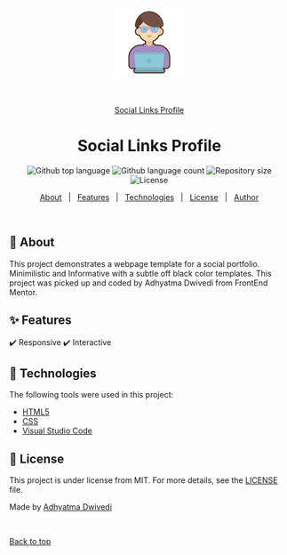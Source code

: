 <div align="center" id="top"> 
  <img src="images/user.png" alt="Social Links Profile" />

  &#xa0;

  <a href="https://sociallinksprofile.netlify.app">Social Links Profile</a>
</div>

<h1 align="center">Social Links Profile</h1>

<p align="center">
  <img alt="Github top language" src="https://img.shields.io/github/languages/top/r00kieAd/social-links-profile?color=56BEB8">

  <img alt="Github language count" src="https://img.shields.io/github/languages/count/r00kieAd/social-links-profile?color=56BEB8">

  <img alt="Repository size" src="https://img.shields.io/github/repo-size/r00kieAd/social-links-profile?color=56BEB8">

  <img alt="License" src="https://img.shields.io/github/license/r00kieAd/social-links-profile?color=56BEB8">
</p>

<p align="center">
  <a href="#dart-about">About</a> &#xa0; | &#xa0; 
  <a href="#sparkles-features">Features</a> &#xa0; | &#xa0;
  <a href="#rocket-technologies">Technologies</a> &#xa0; | &#xa0;
  <a href="#memo-license">License</a> &#xa0; | &#xa0;
  <a href="https://github.com/{{YOUR_GITHUB_USERNAME}}" target="_blank">Author</a>
</p>

<br>

## :dart: About ##

This project demonstrates a webpage template for a social portfolio. Minimilistic and Informative with a subtle off black color templates. This project was picked up and coded by Adhyatma Dwivedi from FrontEnd Mentor.

## :sparkles: Features ##

:heavy_check_mark: Responsive
:heavy_check_mark: Interactive

## :rocket: Technologies ##

The following tools were used in this project:

- [HTML5](https://www.w3schools.com/html/default.asp)
- [CSS](https://www.w3schools.com/css/default.asp)
- [Visual Studio Code](https://code.visualstudio.com/)

## :memo: License ##

This project is under license from MIT. For more details, see the [LICENSE](LICENSE) file.


Made by <a href="https://github.com/r00kieAd" target="_blank">Adhyatma Dwivedi</a>

&#xa0;

<a href="#top">Back to top</a>
